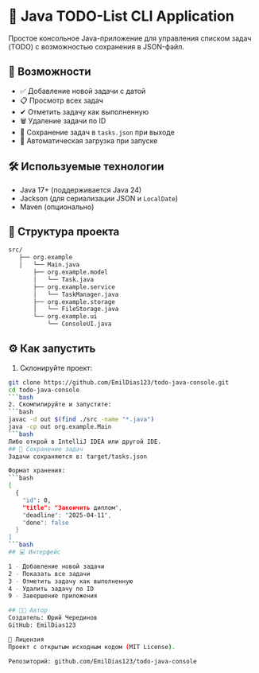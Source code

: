 # 📝 Java TODO-List CLI Application

Простое консольное Java-приложение для управления списком задач (TODO) с возможностью сохранения в JSON-файл.

## 🚀 Возможности

- ✅ Добавление новой задачи с датой
- 📋 Просмотр всех задач
- ✔ Отметить задачу как выполненную
- 🗑 Удаление задачи по ID
- 💾 Сохранение задач в `tasks.json` при выходе
- 📂 Автоматическая загрузка при запуске

## 🛠 Используемые технологии

- Java 17+ (поддерживается Java 24)
- Jackson (для сериализации JSON и `LocalDate`)
- Maven (опционально)

## 📁 Структура проекта
```bash
src/
   ├── org.example 
   │   └── Main.java 
       ├── org.example.model 
       │   └── Task.java 
       ├── org.example.service 
       │   └── TaskManager.java 
       ├── org.example.storage 
       │   └── FileStorage.java 
       └── org.example.ui 
           └── ConsoleUI.java
```
## ⚙️ Как запустить

1. Склонируйте проект:

```bash
git clone https://github.com/EmilDias123/todo-java-console.git
cd todo-java-console
```bash
2. Скомпилируйте и запустите:
```bash
javac -d out $(find ./src -name "*.java")
java -cp out org.example.Main
```bash
Либо открой в IntelliJ IDEA или другой IDE.
## 📂 Сохранение задач
Задачи сохраняются в: target/tasks.json

Формат хранения:
```bash
[
  {
    "id": 0,
    "title": "Закончить диплом",
    "deadline": "2025-04-11",
    "done": false
  }
]
```bash
## 💻 Интерфейс

1 - Добавление новой задачи
2 - Показать все задачи
3 - Отметить задачу как выполненную
4 - Удалить задачу по ID
9 - Завершение приложения

## 🧑‍💻 Автор
Создатель: Юрий Черединов
GitHub: EmilDias123

📄 Лицензия
Проект с открытым исходным кодом (MIT License).

Репозиторий: github.com/EmilDias123/todo-java-console
